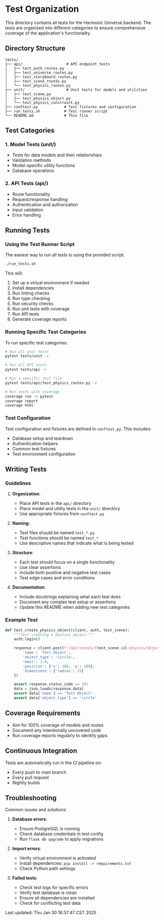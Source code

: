 # Test Organization

This directory contains all tests for the Harmonic Universe backend. The tests are organized into different categories to ensure comprehensive coverage of the application's functionality.

## Directory Structure

```
tests/
├── api/                    # API endpoint tests
│   ├── test_auth_routes.py
│   ├── test_universe_routes.py
│   ├── test_storyboard_routes.py
│   ├── test_scene_routes.py
│   └── test_physics_routes.py
├── unit/                   # Unit tests for models and utilities
│   ├── test_scene.py
│   ├── test_physics_object.py
│   └── test_physics_constraint.py
├── conftest.py            # Test fixtures and configuration
├── run_tests.sh           # Test runner script
└── README.md              # This file
```

## Test Categories

### 1. Model Tests (unit/)
- Tests for data models and their relationships
- Validation methods
- Model-specific utility functions
- Database operations

### 2. API Tests (api/)
- Route functionality
- Request/response handling
- Authentication and authorization
- Input validation
- Error handling

## Running Tests

### Using the Test Runner Script

The easiest way to run all tests is using the provided script:

```bash
./run_tests.sh
```

This will:
1. Set up a virtual environment if needed
2. Install dependencies
3. Run linting checks
4. Run type checking
5. Run security checks
6. Run unit tests with coverage
7. Run API tests
8. Generate coverage reports

### Running Specific Test Categories

To run specific test categories:

```bash
# Run all unit tests
pytest tests/unit -v

# Run all API tests
pytest tests/api -v

# Run a specific test file
pytest tests/api/test_physics_routes.py -v

# Run tests with coverage
coverage run -m pytest
coverage report
coverage html
```

### Test Configuration

Test configuration and fixtures are defined in `conftest.py`. This includes:
- Database setup and teardown
- Authentication helpers
- Common test fixtures
- Test environment configuration

## Writing Tests

### Guidelines

1. **Organization**:
   - Place API tests in the `api/` directory
   - Place model and utility tests in the `unit/` directory
   - Use appropriate fixtures from `conftest.py`

2. **Naming**:
   - Test files should be named `test_*.py`
   - Test functions should be named `test_*`
   - Use descriptive names that indicate what is being tested

3. **Structure**:
   - Each test should focus on a single functionality
   - Use clear assertions
   - Include both positive and negative test cases
   - Test edge cases and error conditions

4. **Documentation**:
   - Include docstrings explaining what each test does
   - Document any complex test setup or assertions
   - Update this README when adding new test categories

### Example Test

```python
def test_create_physics_object(client, auth, test_scene):
    """Test creating a physics object."""
    auth.login()

    response = client.post(f'/api/scenes/{test_scene.id}/physics/objects', json={
        'name': 'Test Object',
        'object_type': 'circle',
        'mass': 1.0,
        'position': {'x': 100, 'y': 100},
        'dimensions': {'radius': 25}
    })

    assert response.status_code == 201
    data = json.loads(response.data)
    assert data['name'] == 'Test Object'
    assert data['object_type'] == 'circle'
```

## Coverage Requirements

- Aim for 100% coverage of models and routes
- Document any intentionally uncovered code
- Run coverage reports regularly to identify gaps

## Continuous Integration

Tests are automatically run in the CI pipeline on:
- Every push to main branch
- Every pull request
- Nightly builds

## Troubleshooting

Common issues and solutions:

1. **Database errors**:
   - Ensure PostgreSQL is running
   - Check database credentials in test config
   - Run `flask db upgrade` to apply migrations

2. **Import errors**:
   - Verify virtual environment is activated
   - Install dependencies: `pip install -r requirements.txt`
   - Check Python path settings

3. **Failed tests**:
   - Check test logs for specific errors
   - Verify test database is clean
   - Ensure all dependencies are installed
   - Check for conflicting test data

Last updated: Thu Jan 30 18:37:47 CST 2025
